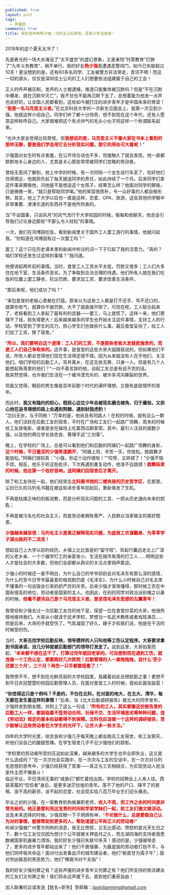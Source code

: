 ```yaml
---
published: true
layout: post
tags:
  - 声援团
comments: true
title: 徐忠良师弟杨少强：马列主义似骄阳，吾辈少年当自强！
---
```

2018年的这个夏天太冷了！

先是寿光的一场大水淹没了“太平盛世”的虚幻景象，又是耒阳“托管教育”打肿了“九年义务教育”，祸不单行，我的好友<font color="dd0000"><b>杨少强</b></font>竟遭遇恶警闯门，如今已失联超过10天！更没想到的是，还有60多名同学、工友被警方非法带走，音讯不明！而这一切的源头，仅仅是深圳佳士公司的工人们想要依法组建属于自己的工会！

正义的呼声被压制，发声的人士被逮捕，难道只能集体被沉默吗？但是“不在沉默中爆发、就在沉默中灭亡”，我不甘也不能再沉默下去了，总想着能为他发一点声也会好的，让全国人民都看到，这些如今被打压的进步青年才是中国未来的脊梁！
<br/>
“<font color="dd0000"><b>我是一名马克思主义者。</b></font>”在北京科技大学的一次新生见面会上，我第一次见到少强，他就这样介绍自己。同学们听了都十分惊奇，想不到现在这个年代，还有人愿意这样称呼自己。大家很难把这个有点帅气的毛头小伙子同这样一个称谓联系起来。

“也许大家会觉得比较奇怪，但<font color="dd0000"><b>我想说的是，马克思主义不像大家在书本上看到的那样无聊，要是我们学会用它去分析现实问题，那它的用处可大着呢！</b></font>”

少强面对女生时有点害羞，在公开场合话也不多，但接触久了就会发现，他一直都默默地关心身边的人，尤其是关心那些常常被同学们忽略的劳动者。

曾经无意间了解到，他上中学的时候，有一次同班一个女生自行车丢了，恰好他们住得很近，他就担负起了每天接送同学的责任，如此持续了一个月。后来同学们拿这件事来揶揄他，问他是不是想追这个女孩子，结果怎么样？他面对同学的揶揄，只是微微一笑，“就只是帮助同学嘛。”他的笑容很质朴，令一众好事的人都自惭形秽。其实，他上了大学以后也一直是这样，恋爱、GPA、旅游，这些其他同学眼中非常重要、津津乐道的东西并不是他所热衷的。

当“不谈国事，只谈风月”的风气流行于大学校园的时候，每每和他聊天，他总会引导我们讨论身边那些“不那么令人轻松”的事情。

一次，我们在鸿博园吃饭，看到新闻里关于国外工人罢工游行的事情，他就问起我，“你知道在鸿博园有过一次罢工吗？”

罢工？这个只在历史课本里和新闻中听过的词一下子引起了我的注意力。“真的？咱们学校还发生过这样的事情？”我问道。

他便讲起两年前的事情。当时，食堂工人工资水平太低，罚款又很多；工人们大多住在地下室，生活条件恶劣。为了争取到合法合理的待遇，他们所有人就在我们吃饭的位置上罢工静坐，抗议罚款，要求加工资、要求改善生活条件。

“那后来呢，他们成功了吗？”

“承包食堂的老板心里都在打鼓。原来以为这些工人都是打不还手、骂不还口的，就算你有气，就算你不服罚款，大不了就直接开除了。可现在呢，工人联合起来了，老板看到工人拿起了最有利的武器——罢工，马上就慌了。这样一来，他们更赚不了钱，损失得更大！后来越来越多的学生也开始关注这件事情，支持工人的行动，学校受到了学生的压力，担心学生们也做些什么事。最后食堂妥协了，给工人们加了工资，换了宿舍。”

“<font color="dd0000"><b>所以，我们要明白这个道理：工人们的工资，不是那些老板大发慈悲施舍的，而是工人们自己争取来的。</b></font>这件事，是食堂的这些大哥大姐跟我说的，但如果他们不说，所有人都会觉得他们现在生活得还很不错。因为从来就没有人在乎他们、关注他们。咱们学校的后勤工人，背井离乡，在这无依无靠、只身一人，但是有几个人能想起角落里的他们？”一向不善言辞的他，谈起工友总是有说不完的话。
<br/>
我突然觉得，也许我们生活在一个被冷漠充斥的、被许多鸿沟撕裂的世界。

但我又觉得，眼前的男生像是百年前那个时代的满怀理想、又极有底层情怀的青年。

而此时，<b>我又有隐约的担心，既担心这位少年会被现实磨去棱角、归于庸俗，又担心他在追寻理想的路上会遇到荆棘，遇到豺狼虎豹！</b>
<br/>
 “岂曰无衣，与子同袍！”万幸的是，他尚且有同路人！在校的时候，就有这么一群人，他们活跃在后勤工友的宿舍，平时在广场和工友们一起跳广场舞，周末的时候给工友放电影，或者是坐在操场上吃着西瓜聊家常。其中，最引人注目的就数少强，以及他的两位学长徐忠良、黄理平这“三剑客”。

晚上，在学校的广场上，总是可以看到他们和后勤的阿姨们一起跳广场舞的身影，<font color="dd0000"><b>这个时候，平日羞涩的少强笑逐颜开</b></font>，“阿姨上班，辛苦一天，你放松，她跳舞才能放松。”阿姨们很较真：“小强，你这个动作错啦！”“哎呀，又转错了！”少强不恼不烦，相反，他乐于听这些批评，下次再遇到重复动作，他准不会跳错！<font color="dd0000"><b>跳舞结束的时候，他总第一个收好音响，送阿姨们回宿舍后才离开。</b></font>

除了和工友待在一起，他们经常去<font color="dd0000"><b>北科图书馆的二楼夹层的历史哲学区</b></font>，在那里，尘封已久的马列毛书籍在被这些进步青年拾起后，重新焕发了生机。

不再是枯燥乏味的刻板说教，而是分析现实问题的工具、一把从历史通向未来的钥匙；

不再是被污名化的社会主义，而是劳动者拥有尊严、人民群众当家做主的美好图景。

<font color="dd0000"><b>少强越来越坚信：马列毛主义是真正解释现实问题，为底层工农谋翻身、为莘莘学子谋出路的不二法宝！</b></font>

想起自己上大学以前的经历，乡镇上比比皆是的“留守班”、背起行囊远走北上广深的父老乡亲、一个个辍学打工的亲密发小、生活在城市角落的打工人……明明这些人才是社会的大多数，但他们全部都从舆论的关注点里销声匿迹。

少强小的时候还一直不明白，为什么自己的爷爷奶奶会对毛泽东有那么深的感情，为什么时至今日爷爷最喜爱的电视剧仍是《毛泽东》，为什么小时候自己对毛主席不懂事的一句诋毁会引来奶奶严厉的斥责。后来少强才渐渐懂得，那时候工农在中国有很高的地位，劳动者是国家的主人。也因此，在别的同学对政治派别嗤之以鼻的时候，<font color="dd0000"><b>他毫不避讳自己是个马克思主义者，是坚信毛泽东思想的左翼青年！</b></font>
<br/>   
我曾经和少强去过一次后勤工友住的地下室，探望一位在食堂炒菜的大哥，他很热情地接待我们。大哥从小就读于武术学校，梦想当一名武术教练或者戏班演员……但是后来，大哥的手就受伤了。气氛凝固了好久，嫂子才和我们说，他是在干活的时候受的伤。

当时，<b>大哥去找学校后勤反映，领导模样的人只叫他等工伤认定程序。大哥要求拿到书面承诺，没几分钟就被后勤部门的领导打发走了。</b>说到这里，大哥拍案而起，“<font color="dd0000"><b>本来都不想在这干了，打算过完年就回老家的。可没想到现在遇到工伤，就连做一个工伤认定，都要跑好几次医院！后勤管理的人一直拖拖拖，说什么’至少还要三个月’，三个月？再伤一只手都要痊愈了！</b></font>”

我愤愤不平，想不到在光鲜亮丽的大学校园里，竟藏着如此丑陋肮脏之事！更想不到平日衣冠楚楚的校园后勤管理人员，在面对食堂工人的时候，竟如此嚣张跋扈！

<b>“你觉得这只是个例吗？不是的，不仅在北科，在对面的地大，在北大、清华，每天都在发生着这样的事情！</b>”后来，当《北大后勤调研报告》被北大的同学发布，少强转发到朋友圈，并附上了这么一句话：“<font color="dd0000"><b>所有的工人，其实都像这份报告里的后勤工人一样，都面临着不签劳动合同、社保不交、生活环境恶劣等种种问题，连《劳动法》规定的基本权益都得不到保障。北科也应该做一个这样的调研报告，至少能够让这些劳动者在大学生的光环下，让世人多一些关注。</b></font>”

四年的大学时光里，徐忠良和少强几乎每天晚上都会跑去工友宿舍，和工友聊天，听他们谈自己的酸甜苦辣。在学生宿舍几乎不见少强他们的踪影。

“学校里的劳动者所受的压迫如此深重，越来越多的大学生也毕业即失业，这又是什么造成的？”在一次次社会实践中，在一次次与工友的交谈中，在一次次对马列毛思想的思考中，少强已经获得了答案——真正与工农相结合，为实现劳动人民当家作主而不懈奋斗！
<br/>
临近毕业，平日清闲无事的“咸鱼们”都忙着找出路，学校的招聘会上人来人往。西装革履的“佼佼者”身后，是更多迷茫彷徨的青年。落不了地的户口、降不了的房租、涨不高的薪资、谈不起的恋爱，社会现实给八百万毕业生们迎头痛击。

毕业之初的少强，在一家教育机构做兼职老师，<font color="dd0000"><b>收入不高，但工作之余的时间是非常充裕的。他正是要利用这宝贵的时间和学弟学妹们一起，给工友们搞文娱活动。</b></font>谈及未来选择的时候，少强双眼一下子炯炯有神，“<font color="dd0000"><b>不论做什么，总是要做自己认为对的事情，能够帮助到更多的人，帮助渴望公平和正义的劳动者!</b></font>”
<br/>
听闻少强被广州警方刑拘的消息，我无比愤怒，又无比感动。愤怒的是光天化日之下，数十位工友仅仅因为想讨个公平就被关押逾月之久，而五湖四海的支持者竟悉数被国家机器暴力清场，我的好友少强已失联10多天！感动的是，少强被带走了，更多的进步青年都站出来了！他们不畏强暴、为最底层的劳动者打抱不平，与他们同呼吸共命运！面对付出青春血汗的城市建设者，他们“俯首甘为孺子牛”；面对穷凶极恶的黑恶势力，他们“横眉冷对千夫指”！

我的好友少强何罪之有？这些声援的进步青年又何罪之有？他们所支持的依法建会的工友们又何罪之有！我们将永远声援下去，直到他们重获自由！

加入联署抗议请发送【姓名+职务】至邮箱：jiashilianming@gmail.com

